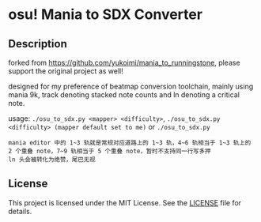 # osu! Mania to SDX Converter

## Description
forked from https://github.com/yukoimi/mania_to_runningstone, please support the original project as well!

designed for my preference of beatmap conversion toolchain, mainly using mania 9k, track denoting stacked note counts and ln denoting a critical note.

usage: `./osu_to_sdx.py <mapper> <difficulty>`, `./osu_to_sdx.py <difficulty> (mapper default set to me)` or `./osu_to_sdx.py`

```
mania editor 中的 1~3 轨就是常规对应道路上的 1~3 轨，4~6 轨相当于 1~3 轨上的 2 个重叠 note，7~9 轨相当于 5 个重叠 note，暂时不支持同一行写多押
ln 头会被转化为绝赞，尾巴无视
```

## License
This project is licensed under the MIT License. See the [LICENSE](https://github.com/yukoimi/mania_to_runningstone/blob/main/LICENSE) file for details.
